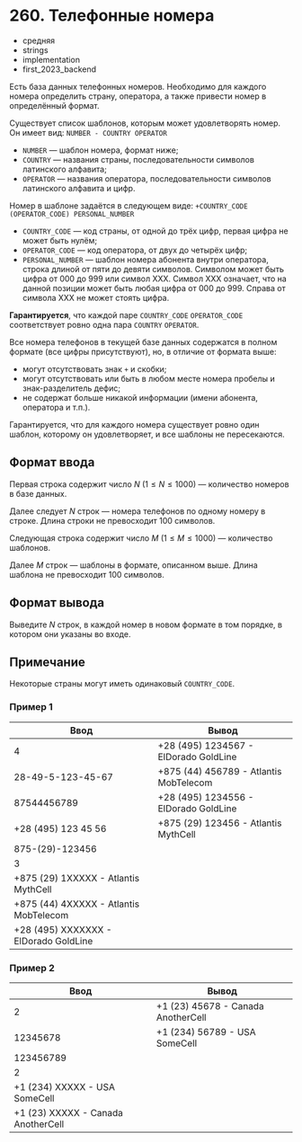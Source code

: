 # 260. Телефонные номера

- средняя
- strings
- implementation
- first\_2023\_backend

Есть база данных телефонных номеров. Необходимо для каждого номера определить страну, оператора, а также привести номер в определённый формат.

Существует список шаблонов, которым может удовлетворять номер. Он имеет вид: `NUMBER - COUNTRY OPERATOR`

- `NUMBER` — шаблон номера, формат ниже;
- `COUNTRY` — названия страны, последовательности символов латинского алфавита;
- `OPERATOR` — названия оператора, последовательности символов латинского алфавита и цифр.

Номер в шаблоне задаётся в следующем виде: `+COUNTRY_CODE (OPERATOR_CODE) PERSONAL_NUMBER`

- `COUNTRY_CODE` — код страны, от одной до трёх цифр, первая цифра не может быть нулём;
- `OPERATOR_CODE` — код оператора, от двух до четырёх цифр;
- `PERSONAL_NUMBER` — шаблон номера абонента внутри оператора, строка длиной от пяти до девяти символов. Символом может быть цифра от 000 до 999 или символ XXX. Символ XXX означает, что на данной позиции может быть любая цифра от 000 до 999. Справа от символа XXX не может стоять цифра.

**Гарантируется**, что каждой паре `COUNTRY_CODE` `OPERATOR_CODE` соответствует ровно одна пара `COUNTRY` `OPERATOR`.

Все номера телефонов в текущей базе данных содержатся в полном формате (все цифры присутствуют), но, в отличие от формата выше:

- могут отсутствовать знак `+` и скобки;
- могут отсутствовать или быть в любом месте номера пробелы и знак-разделитель дефис;
- не содержат больше никакой информации (имени абонента, оператора и т.п.).

Гарантируется, что для каждого номера существует ровно один шаблон, которому он удовлетворяет, и все шаблоны не пересекаются.

## Формат ввода

Первая строка содержит число $N$ $(1 \le N \le 1000)$ — количество номеров в базе данных.

Далее следует $N$ строк — номера телефонов по одному номеру в строке. Длина строки не превосходит $100$ символов.

Следующая строка содержит число $M$ $(1 \leq M \leq 1000)$ — количество шаблонов.

Далее $M$ строк — шаблоны в формате, описанном выше. Длина шаблона не превосходит $100$ символов.

## Формат вывода

Выведите $N$ строк, в каждой номер в новом формате в том порядке, в котором они указаны во входе.

## Примечание

Некоторые страны могут иметь одинаковый `COUNTRY_CODE`.

### Пример 1

Ввод|Вывод
-|-
|4|+28 (495) 1234567 - ElDorado GoldLine
|28-49-5-123-45-67|+875 (44) 456789 - Atlantis MobTelecom
|87544456789|+28 (495) 1234556 - ElDorado GoldLine
|+28 (495) 123 45 56|+875 (29) 123456 - Atlantis MythCell
|875-(29)-123456|
|3|
|+875 (29) 1XXXXX - Atlantis MythCell|
|+875 (44) 4XXXXX - Atlantis MobTelecom|
|+28 (495) XXXXXXX - ElDorado GoldLine|

### Пример 2

Ввод|Вывод
-|-
|2|+1 (23) 45678 - Canada AnotherCell
|12345678|+1 (234) 56789 - USA SomeCell
|123456789|
|2|
|+1 (234) XXXXX - USA SomeCell|
|+1 (23) XXXXX - Canada AnotherCell|
